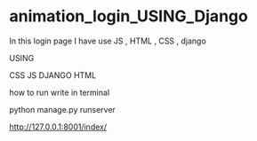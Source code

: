 # animation_login_USING_Django
In this login page I have use JS , HTML , CSS , django



USING 

CSS
JS
DJANGO
HTML


how to run 
write in terminal 

python manage.py runserver 

http://127.0.0.1:8001/index/
